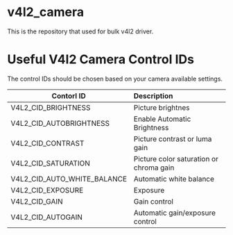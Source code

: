 # v4l2_camera
This is the repository that used for bulk v4l2 driver.

# Useful V4l2 Camera Control IDs
The control IDs should be chosen based on your camera available settings.

| Contorl ID                  |Description                              |
|-----------------------------|:----------------------------------------|
| V4L2_CID_BRIGHTNESS         | Picture brightnes                       |
| V4L2_CID_AUTOBRIGHTNESS     | Enable Automatic Brightness             |
| V4L2_CID_CONTRAST           | Picture contrast or luma gain           |
| V4L2_CID_SATURATION         | Picture color saturation or chroma gain |
| V4L2_CID_AUTO_WHITE_BALANCE | Automatic white balance                 |
| V4L2_CID_EXPOSURE           | Exposure                                |
| V4L2_CID_GAIN               | Gain control                            |
| V4L2_CID_AUTOGAIN           | Automatic gain/exposure control         |
